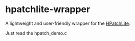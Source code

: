 # hpatchlite-wrapper

A lightweight and user-friendly wrapper for the [HPatchLite](https://github.com/sisong/HPatchLite).

Just read the hpatch_demo.c
